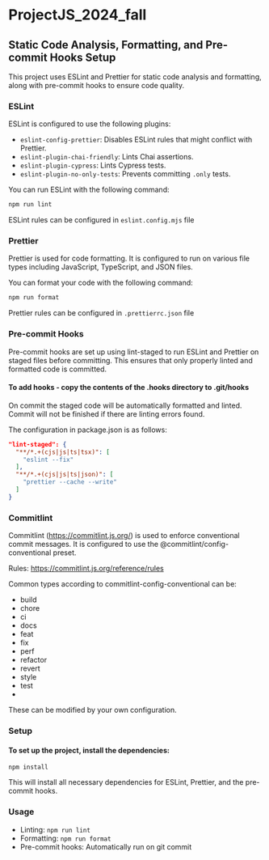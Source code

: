 # ProjectJS_2024_fall

## Static Code Analysis, Formatting, and Pre-commit Hooks Setup

This project uses ESLint and Prettier for static code analysis and formatting, along with pre-commit hooks to ensure code quality.

### ESLint

ESLint is configured to use the following plugins:
- `eslint-config-prettier`: Disables ESLint rules that might conflict with Prettier.
- `eslint-plugin-chai-friendly`: Lints Chai assertions.
- `eslint-plugin-cypress`: Lints Cypress tests.
- `eslint-plugin-no-only-tests`: Prevents committing `.only` tests.

You can run ESLint with the following command:
```sh
npm run lint
```

ESLint rules can be configured in `eslint.config.mjs` file

### Prettier

Prettier is used for code formatting. It is configured to run on various file types including JavaScript, TypeScript, and JSON files.

You can format your code with the following command:
```sh
npm run format
```

Prettier rules can be configured in `.prettierrc.json` file

### Pre-commit Hooks

Pre-commit hooks are set up using lint-staged to run ESLint and Prettier on staged files before committing. This ensures that only properly linted and formatted code is committed.

#### To add hooks - copy the contents of the .hooks directory to .git/hooks

On commit the staged code will be automatically formatted and linted. Commit will not be finished if there are linting errors found.

The configuration in package.json is as follows:

```json
"lint-staged": {
  "**/*.+(cjs|js|ts|tsx)": [
    "eslint --fix"
  ],
  "**/*.+(cjs|js|ts|json)": [
    "prettier --cache --write"
  ]
}
```

### Commitlint

Commitlint (https://commitlint.js.org/) is used to enforce conventional commit messages. It is configured to use the @commitlint/config-conventional preset. 

Rules: https://commitlint.js.org/reference/rules 

Common types according to commitlint-config-conventional can be:

- build
- chore
- ci
- docs
- feat
- fix
- perf
- refactor
- revert
- style
- test
- 
These can be modified by your own configuration.

### Setup

#### To set up the project, install the dependencies:

```npm install```

This will install all necessary dependencies for ESLint, Prettier, and the pre-commit hooks.

### Usage

- Linting: ```npm run lint```
- Formatting: ```npm run format```
- Pre-commit hooks: Automatically run on git commit
